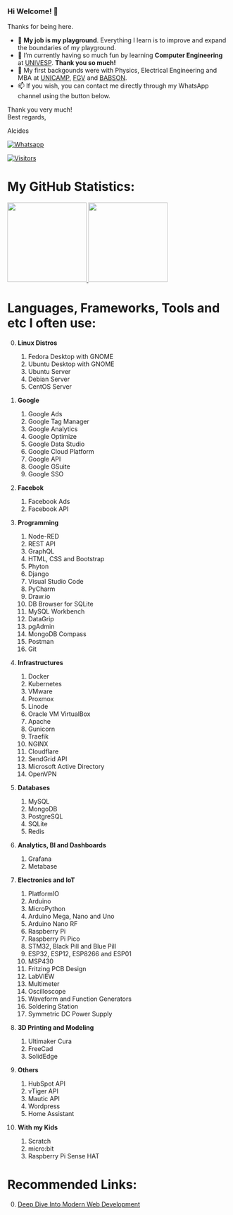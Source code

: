 ### Hi Welcome! 👋

Thanks for being here.

- :basketball: **My job is my playground**. Everything I learn is to improve and expand the boundaries of my playground.
- 🌱 I’m currently having so much fun by learning **Computer Engineering** at [UNIVESP](https://univesp.br). **Thank you so much!**
- :evergreen_tree: My first backgounds were with Physics, Electrical Engineering and MBA at [UNICAMP](https://www.unicamp.br), [FGV](https://fgv.br) and [BABSON](https://babson.edu).
- 📫 If you wish, you can contact me directly through my WhatsApp channel using the button below.

Thank you very much!<br />
Best regards,

Alcides

[![Whatsapp](https://img.shields.io/badge/WhatsApp-25D366?style=for-the-badge&logo=whatsapp&logoColor=white)](https://wa.me/5519992407898)

[![Visitors](https://visitor-badge.glitch.me/badge?page_id=acremonezi.visitor-badge)](https://github.com/acremonezi)

# My GitHub Statistics:
<div>
     <a href="https://github.com/acremonezi">
         <img height="180em" src="https://github-readme-stats.vercel.app/api?username=acremonezi&show_icons=true&include_all_commits=true&count_private=true"/>
         <img height="180em" src="https://github-readme-stats.vercel.app/api/top-langs/?username=acremonezi&layout=compact&langs_count=10"/>
     </a>
</div>

# Languages, Frameworks, Tools and etc I often use:

0. **Linux Distros**
     1. Fedora Desktop with GNOME
     2. Ubuntu Desktop with GNOME
     3. Ubuntu Server
     4. Debian Server
     5. CentOS Server

1. **Google**
     1. Google Ads
     2. Google Tag Manager
     3. Google Analytics
     4. Google Optimize
     5. Google Data Studio
     6. Google Cloud Platform
     7. Google API
     8. Google GSuite
     9. Google SSO

2. **Facebok**
     1. Facebook Ads
     2. Facebook API 

3. **Programming**
     1.  Node-RED
     2.  REST API
     3.  GraphQL
     4.  HTML, CSS and Bootstrap
     5.  Phyton
     6.  Django
     7.  Visual Studio Code
     8.  PyCharm
     9.  Draw.io
     10.  DB Browser for SQLite
     11.  MySQL Workbench
     12.  DataGrip
     13.  pgAdmin
     14.  MongoDB Compass
     15.  Postman
     16.  Git

4. **Infrastructures**
     1.  Docker
     2.  Kubernetes
     3.  VMware
     4.  Proxmox
     5.  Linode
     6.  Oracle VM VirtualBox
     7.  Apache
     8.  Gunicorn
     9.  Traefik
     10.  NGINX
     11.  Cloudflare
     12.  SendGrid API
     13.  Microsoft Active Directory
     14.  OpenVPN

5. **Databases**
     1. MySQL
     2. MongoDB
     3. PostgreSQL
     4. SQLite
     5. Redis

6. **Analytics, BI and Dashboards**
     1. Grafana
     2. Metabase
 
7. **Electronics and IoT**
     1. PlatformIO
     2. Arduino
     3. MicroPython
     4. Arduino Mega, Nano and Uno
     5. Arduino Nano RF
     6. Raspberry Pi
     7. Raspberry Pi Pico
     8. STM32, Black Pill and Blue Pill
     9. ESP32, ESP12, ESP8266 and ESP01
     10. MSP430
     11. Fritzing PCB Design
     12. LabVIEW
     13. Multimeter
     14. Oscilloscope
     15. Waveform and Function Generators
     16. Soldering Station
     17. Symmetric DC Power Supply

8. **3D Printing and Modeling**
     1. Ultimaker Cura
     2. FreeCad
     3. SolidEdge
 
9. **Others**
     1. HubSpot API
     2. vTiger API
     3. Mautic API
     4. Wordpress
     5. Home Assistant
  
 10. **With my Kids**
     1. Scratch
     2. micro:bit
     3. Raspberry Pi Sense HAT

# Recommended Links:

0. [Deep Dive Into Modern Web Development](https://fullstackopen.com/)
